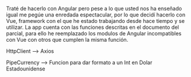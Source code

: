 Traté de hacerlo con Angular pero pese a lo que usted nos ha enseñado igual me pegúe una enredada espectacular, por lo que decidí hacerlo con Vue, framework con el que he estado trabajando desde hace tiempo y se utilizar.
La app cuenta con las funciones descritas en el documento del parcial, para ello he reemplazado los modulos de Angular incompatibles con Vue con otros que cumplen la misma función.

HttpClient --> Axios

PipeCurrency --> Funcion para dar formato a un Int en Dolar Estadounidense
